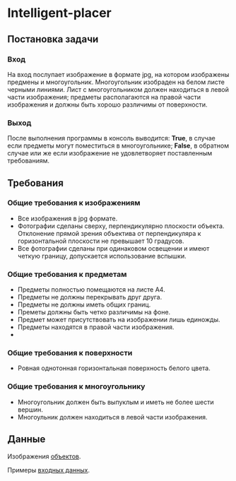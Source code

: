 # Intelligent-placer
## Постановка задачи

### Вход
На вход послупает изображение в формате jpg, на котором изображены предмены и многоугольник. Многоугольник изобраден на белом листе черными линиями. Лист с многоугольником должен находиться в левой части изображения; предметы располагаются на правой части изображения и должны быть хорошо различимы от поверхности.

### Выход

После выполнения программы в консоль выводится: **True**, в случае если предметы могут поместиться в многоугольнике; **False**, в обратном случае или же если изображение не удовлетворяет поставленным требованиям.

## Требования

### Общие требования к изображениям
+ Все изображения в jpg формате.
+ Фотографии сделаны сверху, перпендикулярно плоскости объекта. Отклонение прямой зрения объектива от перпендикуляра к горизонтальной плоскости не превышает 10 градусов.
+ Все фотографии сделаны при одинаковом освещении и имеют четкую границу, допускается использование вспышки.

### Общие требования к предметам
+ Предметы полностью помещаются на листе A4.
+ Предметы не должны перекрывать друг друга.
+ Предметы не должны иметь общих границ.
+ Преметы должны быть четко различимы на фоне.
+ Предмет может присутствовать на изображении лишь единожды.
+ Предметы находятся в правой части изображения.
+ 
### Общие требования к поверхности
+ Ровная однотонная горизонтальная поверхность белого цвета.

### Общие требования к многоугольнику
+ Многоугольник должен быть выпуклым и иметь не более шести вершин.
+ Многоульник должен находиться в левой части изображения.

## Данные

Изображения [объектов](objects).

Примеры [входных данных](tests).
